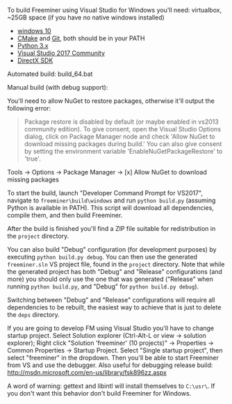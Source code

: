 To build Freeminer using Visual Studio for Windows you'll need:
  virtualbox, ~25GB space (if you have no native windows installed)
  - [windows 10](http://www.microsoft.com/en-us/software-download/windows10)
- [CMake](http://www.cmake.org/cmake/resources/software.html) and [Git](http://msysgit.github.io/), both should be in your PATH
- [Python 3.x](https://www.python.org/downloads/)
- [Visual Studio 2017 Community](http://www.visualstudio.com/downloads/download-visual-studio-vs)
- [DirectX SDK](http://www.microsoft.com/en-us/download/details.aspx?id=6812)

Automated build:
build_64.bat


Manual build (with debug support):

You'll need to allow NuGet to restore packages, otherwise it'll output the following error:

> Package restore is disabled by default (or maybe enabled in vs2013 community edition). To give consent, open the Visual Studio
Options dialog, click on Package Manager node and check 'Allow NuGet to download
missing packages during build.' You can also give consent by setting the
environment variable 'EnableNuGetPackageRestore' to 'true'.

Tools → Options → Package Manager → [x] Allow NuGet to download missing packages

To start the build, launch "Developer Command Prompt for VS2017", navigate to `freeminer\build\windows` and run `python build.py` (assuming Python is available in PATH). This script will download all dependencies, compile them, and then build Freeminer.

After the build is finished you'll find a ZIP file suitable for redistribution in the `project` directory.

You can also build "Debug" configuration (for development purposes) by executing `python build.py debug`. You can then use the generated `freeminer.sln` VS project file, found in the `project` directory. Note that while the generated project has both "Debug" and "Release" configurations (and more) you should only use the one that was generated ("Release" when running `python build.py`, and "Debug" for `python build.py debug`).

Switching between "Debug" and "Release" configurations will require all dependencies to be rebuilt, the easiest way to achieve that is just to delete the `deps` directory.

If you are going to develop FM using Visual Studio you'll have to change startup project. Select Solution explorer (Ctrl-Alt-L or view → solution explorer);  Right click "Solution 'freeminer' (10 projects)" → Properties → Common Properties → Startup Project. Select "Single startup project", then select "freeminer" in the dropdown. Then you'll be able to start Freeminer from VS and use the debugger.
Also useful for debugging release build: http://msdn.microsoft.com/en-us/library/fsk896zz.aspx

A word of warning: gettext and libintl will install themselves to `C:\usr\`. If you don't want this behavior don't build Freeminer for Windows.
